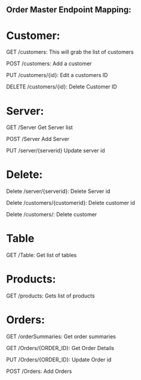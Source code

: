 ## Order Master Endpoint Mapping:

# Customer:
GET /customers:
	This will grab the list of customers

POST /customers:
	Add a customer

PUT /customers/{id}:
	Edit a customers ID


DELETE /customers/{id}:
	Delete Customer ID


# Server:
GET /Server
	Get Server list

POST /Server
	Add Server


PUT /server/{serverid}
  Update server id


# Delete:
Delete /server/{serverid}:
Delete Server id

Delete /customers/{customerid}:
Delete customer id

Delete /customers/:
Delete customer


# Table
GET /Table:
Get list of tables


# Products:
GET /products:
Gets list of products



# Orders:
GET /orderSummaries:
Get order summaries

GET /Orders/{ORDER_ID}:
Get Order Details

PUT /Orders/{ORDER_ID}:
Update Order id

POST /Orders:
Add Orders
